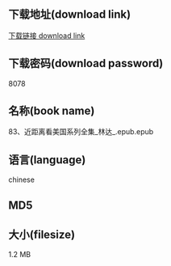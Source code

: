 ## 下载地址(download link)
[下载链接 download link](https://tutu365.netlify.app/?s=83%E3%80%81%E8%BF%91%E8%B7%9D%E7%A6%BB%E7%9C%8B%E7%BE%8E%E5%9B%BD%E7%B3%BB%E5%88%97%E5%85%A8%E9%9B%86_%E6%9E%97%E8%BE%BE_.epub)

## 下载密码(download password)
8078

## 名称(book name)
83、近距离看美国系列全集_林达_.epub.epub

## 语言(language)
chinese

## MD5


## 大小(filesize)
1.2 MB
